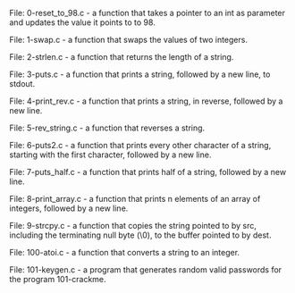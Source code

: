 File: 0-reset_to_98.c - a function that takes a pointer to an int as parameter and updates the value it points to to 98.

File: 1-swap.c - a function that swaps the values of two integers.

File: 2-strlen.c - a function that returns the length of a string.

File: 3-puts.c - a function that prints a string, followed by a new line, to stdout.

File: 4-print_rev.c - a function that prints a string, in reverse, followed by a new line.

File: 5-rev_string.c - a function that reverses a string.

File: 6-puts2.c - a function that prints every other character of a string, starting with the first character, followed by a new line.

File: 7-puts_half.c - a function that prints half of a string, followed by a new line.

File: 8-print_array.c - a function that prints n elements of an array of integers, followed by a new line.

File: 9-strcpy.c - a function that copies the string pointed to by src, including the terminating null byte (\0), to the buffer pointed to by dest.

File: 100-atoi.c - a function that converts a string to an integer.

File: 101-keygen.c - a program that generates random valid passwords for the program 101-crackme.
